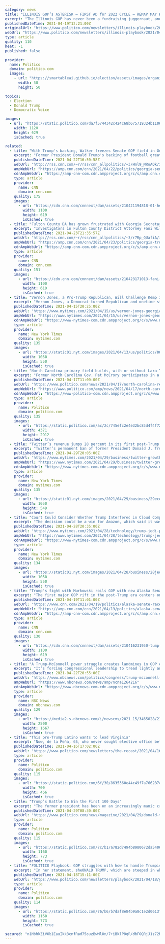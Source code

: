 ```yaml
---
category: news
title: "ILLINOIS GOP’s ASTERISK — FIRST AD for 2022 CYCLE — REMAP MAY HAVE A TRUMP FACTOR"
excerpt: "The Illinois GOP has never been a fundraising juggernaut, and yet the first quarter numbers were still pretty bleak. For the first quarter, Illinois GOP reported receiving a little more than $115,000 in donations,"
publishedDateTime: 2021-04-19T12:21:00Z
originalUrl: "https://www.politico.com/newsletters/illinois-playbook/2021/04/19/illinois-gops-asterisk-first-ad-for-2022-cycle-remap-may-have-a-trump-factor-492515"
webUrl: "https://www.politico.com/newsletters/illinois-playbook/2021/04/19/illinois-gops-asterisk-first-ad-for-2022-cycle-remap-may-have-a-trump-factor-492515"
type: article
quality: 110
heat: -1
published: false

provider:
  name: Politico
  domain: politico.com
  images:
    - url: "https://smartableai.github.io/election/assets/images/organizations/politico.com-50x50.jpg"
      width: 50
      height: 50

topics:
  - Election
  - Donald Trump
  - Democratic Voice

images:
  - url: "https://static.politico.com/da/f5/44342c424c68b675719324b1106b/politico.jpg"
    width: 1120
    height: 629
    isCached: true

related:
  - title: "With Trump's backing, Walker freezes Senate GOP field in Georgia  "
    excerpt: "Former President Donald Trump's backing of football great Herschel Walker to run for the Georgia Senate seat has been enough to effectively freeze the GOP field in place -- even though some Republicans privately worry the political neophyte might fizzle against Sen. Raphael Warnock in a high-stakes general"
    publishedDateTime: 2021-04-22T16:50:58Z
    webUrl: "http://rss.cnn.com/~r/rss/cnn_allpolitics/~3/Hnl9_MRoAQk/index.html"
    ampWebUrl: "https://amp.cnn.com/cnn/2021/04/22/politics/georgia-senate-race-2022-herschel-walker-donald-trump/index.html"
    cdnAmpWebUrl: "https://amp-cnn-com.cdn.ampproject.org/c/s/amp.cnn.com/cnn/2021/04/22/politics/georgia-senate-race-2022-herschel-walker-donald-trump/index.html"
    type: article
    provider:
      name: CNN
      domain: cnn.com
    quality: 175
    images:
      - url: "https://cdn.cnn.com/cnnnext/dam/assets/210421194818-01-herschel-walker-super-tease.jpg"
        width: 1100
        height: 619
        isCached: true
  - title: "Fulton County DA has grown frustrated with Georgia Secretary of State's office cooperation in Trump probe, source says"
    excerpt: "Investigators in Fulton County District Attorney Fani Willis' office have grown frustrated with the level of cooperation they are receiving from staffers in the Georgia Secretary of State's office regarding a probe into former President Donald Trump's efforts to influence the 2020 election, according"
    publishedDateTime: 2021-04-23T21:35:57Z
    webUrl: "http://rss.cnn.com/~r/rss/cnn_allpolitics/~3/r7Rp_QUafiA/index.html"
    ampWebUrl: "https://amp.cnn.com/cnn/2021/04/23/politics/georgia-trump-2020-election-probe-fulton-county/index.html"
    cdnAmpWebUrl: "https://amp-cnn-com.cdn.ampproject.org/c/s/amp.cnn.com/cnn/2021/04/23/politics/georgia-trump-2020-election-probe-fulton-county/index.html"
    type: article
    provider:
      name: CNN
      domain: cnn.com
    quality: 151
    images:
      - url: "https://cdn.cnn.com/cnnnext/dam/assets/210423171013-fani-willis-file-super-tease.jpg"
        width: 1100
        height: 619
        isCached: true
  - title: "Vernon Jones, a Pro-Trump Republican, Will Challenge Kemp in Georgia"
    excerpt: "Vernon Jones, a Democrat-turned Republican and onetime state representative who has called Georgia’s presidential election “fixed,” will oppose Gov. Brian Kemp, one of Donald Trump’s top targets."
    publishedDateTime: 2021-04-15T20:25:00Z
    webUrl: "https://www.nytimes.com/2021/04/15/us/vernon-jones-georgia-brian-kemp.html"
    ampWebUrl: "https://www.nytimes.com/2021/04/15/us/vernon-jones-georgia-brian-kemp.amp.html"
    cdnAmpWebUrl: "https://www-nytimes-com.cdn.ampproject.org/c/s/www.nytimes.com/2021/04/15/us/vernon-jones-georgia-brian-kemp.amp.html"
    type: article
    provider:
      name: New York Times
      domain: nytimes.com
    quality: 135
    images:
      - url: "https://static01.nyt.com/images/2021/04/13/us/politics/00VernonJonesGeorgia/00VernonJonesGeorgia-facebookJumbo.jpg"
        width: 1050
        height: 550
        isCached: true
  - title: "North Carolina primary field builds, with or without Lara Trump"
    excerpt: "Former North Carolina Gov. Pat McCrory participates in a University of North Carolina Institute of Politics forum in Chapel Hill The Republican Senate primary in North Carolina has been essentially frozen for months as Lara Trump,"
    publishedDateTime: 2021-04-17T11:00:00Z
    webUrl: "https://www.politico.com/news/2021/04/17/north-carolina-republican-primary-field-482516"
    ampWebUrl: "https://www.politico.com/amp/news/2021/04/17/north-carolina-republican-primary-field-482516"
    cdnAmpWebUrl: "https://www-politico-com.cdn.ampproject.org/c/s/www.politico.com/amp/news/2021/04/17/north-carolina-republican-primary-field-482516"
    type: article
    provider:
      name: Politico
      domain: politico.com
    quality: 135
    images:
      - url: "https://static.politico.com/ac/2c/745efc2e4e32bc85d4f4f72f916c/ap21103646740883.jpg"
        width: 4371
        height: 2912
        isCached: true
  - title: "Twitter’s revenue jumps 28 percent in its first post-Trump quarter."
    excerpt: "Twitter’s permanent ban of former President Donald J. Trump did not appear to hurt activity. The company saw a 20 percent jump in daily active users who see ads in the first three months of the year."
    publishedDateTime: 2021-04-29T20:05:00Z
    webUrl: "https://www.nytimes.com/2021/04/29/business/twitter-growth-trump-ban.html"
    ampWebUrl: "https://www.nytimes.com/2021/04/29/business/twitter-growth-trump-ban.amp.html"
    cdnAmpWebUrl: "https://www-nytimes-com.cdn.ampproject.org/c/s/www.nytimes.com/2021/04/29/business/twitter-growth-trump-ban.amp.html"
    type: article
    provider:
      name: New York Times
      domain: nytimes.com
    quality: 135
    images:
      - url: "https://static01.nyt.com/images/2021/04/29/business/29econ-brf-twitter/merlin_185400969_6e091f12-3465-4839-b22d-abacd0f6ea8b-facebookJumbo.jpg"
        width: 1050
        height: 549
        isCached: true
  - title: "Court Could Consider Whether Trump Interfered in Cloud Computing Contract"
    excerpt: "The decision could be a win for Amazon, which said it was passed over for the $10 billion Pentagon contract because of his animosity toward its founder, Jeff Bezos."
    publishedDateTime: 2021-04-28T20:35:00Z
    webUrl: "https://www.nytimes.com/2021/04/28/technology/trump-jedi-pentagon-microsoft-amazon.html"
    ampWebUrl: "https://www.nytimes.com/2021/04/28/technology/trump-jedi-pentagon-microsoft-amazon.amp.html"
    cdnAmpWebUrl: "https://www-nytimes-com.cdn.ampproject.org/c/s/www.nytimes.com/2021/04/28/technology/trump-jedi-pentagon-microsoft-amazon.amp.html"
    type: article
    provider:
      name: New York Times
      domain: nytimes.com
    quality: 134
    images:
      - url: "https://static01.nyt.com/images/2021/04/28/business/28jedi/merlin_161472645_b390071c-509b-4eca-a742-44668e12796f-facebookJumbo.jpg"
        width: 1050
        height: 550
        isCached: true
  - title: "Trump's fight with Murkowski roils GOP with new Alaska Senate challenger emerging"
    excerpt: "The first major GOP rift in the post-Trump era centers on Alaska Sen. Lisa Murkowski, the maverick Republican who has the strong backing of GOP leaders in Washington but has been targeted for defeat by former President Donald Trump and his closest confidantes over her vote to convict him for inciting the January 6 attack on the US Capitol."
    publishedDateTime: 2021-04-19T11:01:00Z
    webUrl: "https://www.cnn.com/2021/04/19/politics/alaska-senate-race-2022-lisa-murkowski-donald-trump/index.html"
    ampWebUrl: "https://amp.cnn.com/cnn/2021/04/19/politics/alaska-senate-race-2022-lisa-murkowski-donald-trump/index.html"
    cdnAmpWebUrl: "https://amp-cnn-com.cdn.ampproject.org/c/s/amp.cnn.com/cnn/2021/04/19/politics/alaska-senate-race-2022-lisa-murkowski-donald-trump/index.html"
    type: article
    provider:
      name: CNN
      domain: cnn.com
    quality: 130
    images:
      - url: "https://cdn.cnn.com/cnnnext/dam/assets/210416231950-tump-murkowski-split-super-tease.jpg"
        width: 1100
        height: 619
        isCached: true
  - title: "A Trump-McConnell power struggle creates landmines in GOP quest to retake Congress"
    excerpt: "It’s forcing congressional leadership to tread lightly and avoid setting off an explosion that does real damage to the party."
    publishedDateTime: 2021-04-22T20:55:00Z
    webUrl: "https://www.nbcnews.com/politics/congress/trump-mcconnell-power-struggle-creates-landmines-gop-quest-retake-congress-n1264216"
    ampWebUrl: "https://www.nbcnews.com/news/amp/ncna1264216"
    cdnAmpWebUrl: "https://www-nbcnews-com.cdn.ampproject.org/c/s/www.nbcnews.com/news/amp/ncna1264216"
    type: article
    provider:
      name: NBC News
      domain: nbcnews.com
    quality: 129
    images:
      - url: "https://media2.s-nbcnews.com/i/newscms/2021_15/3465028/210415-trump-mcconnell-jm-1432_f47bdedc9477cb88b301dfb643e269a2.jpg"
        width: 2500
        height: 1667
        isCached: true
  - title: "This pro-Trump Latino wants to lead Virginia"
    excerpt: "Now, de la Peña, 65, who never sought elective office before, is using his life story to connect with voters as he seeks to become Virginia’s first ever Latino governor. He faces a crowded primary, which the Republican Party of Virginia will hold next month in an unassembled convention."
    publishedDateTime: 2021-04-16T17:02:00Z
    webUrl: "https://www.politico.com/newsletters/the-recast/2021/04/16/latino-trump-virginia-sergio-de-la-pena-492502"
    type: article
    provider:
      name: Politico
      domain: politico.com
    quality: 115
    images:
      - url: "https://static.politico.com/6f/30/8635360e44c49f7a766287c92f14/sergio-de-la-pena.png"
        width: 700
        height: 466
        isCached: true
  - title: "Trump’s Battle to Win the First 100 Days"
    excerpt: "The former president has been on an increasingly manic crusade to knock his successor and buff his own battered legacy."
    publishedDateTime: 2021-04-29T08:30:00Z
    webUrl: "https://www.politico.com/news/magazine/2021/04/29/donald-trump-100-days-484926"
    type: article
    provider:
      name: Politico
      domain: politico.com
    quality: 115
    images:
      - url: "https://static.politico.com/7c/b1/a782d7494b8980672da54063c872/mag.Kruse.Trump100Days-lede_773override.jpg"
        width: 1160
        height: 773
        isCached: true
  - title: "POLITICO Playbook: GOP struggles with how to handle Trumpism — and Trump"
    excerpt: "In her statement, sheONALD TRUMP, which are steeped in white identity politics — and that could make this situation a bit sticky for McCarthy to handle. It’s all a big reminder that GOP leadership is still unsure how to handle both Trump and Trumpism."
    publishedDateTime: 2021-04-18T15:11:00Z
    webUrl: "https://www.politico.com/newsletters/playbook/2021/04/18/gop-struggles-with-how-to-handle-trumpism-and-trump-492508"
    type: article
    provider:
      name: Politico
      domain: politico.com
    quality: 114
    images:
      - url: "https://static.politico.com/76/b6/b7daf8e84b9a8c1e2d0613fdb84a/gettyimages-1230985238.jpg"
        width: 1160
        height: 773
        isCached: true

secured: "n1MbhkZiVOb1EauIkk3cnfRad75ouzBwMlOn/7+iBklP8qR/dbFOQRjJ1z72MjtzKFXtNB7UE1Jeg3k3/E8lmmZEf268+m8W7N4LdqTt3XKAFc0MbHRKGI8EZhid56SO8/3khyTLI8Rs2YgYoH4RpQQqT97shJIVPmeg1JmQqVy6AAh8O+j2Dp12tNyRmijEnR5IHMY5yAN8HGx6dnSmN7D5EvyD+5iALKNO59cIfgRvK9J2X82ZkGXWz8/Zxeo/GZjI3VxZykrLM0z5nDoPkDreGx/Z0LtpmRSexz33/sNLzHr8h18RUZT4MIXcK3ad1QVh1G7uY1vacuMST3NzoYuT6gWbd3pcEDIBb8Azc24=;j9OQJB4GXmkWTT71c1RVUw=="
---
```


